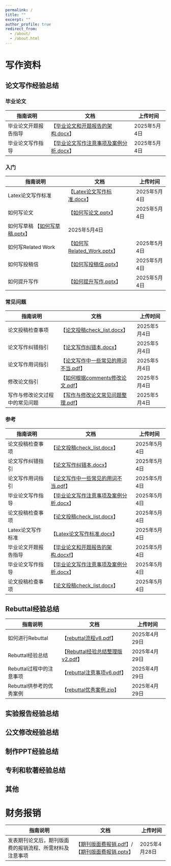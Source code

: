 ```yaml
---
permalink: /
title: ""
excerpt: ""
author_profile: true
redirect_from: 
  - /about/
  - /about.html
---
```


# 写作资料

## 论文写作经验总结

### 毕业论文

| 指南说明 | 文档 | 上传时间 |
| --- | --- | --- |
| 毕业论文开题报告指导 | 【[毕业论文和开题报告的架构.docx](https://lab-static.unvs.cc/jinnang/research/论文写作/毕业论文和开题报告的架构.docx)】| 2025年5月4日 |
| 毕业论文写作指导 | 【[毕业论文写作注意事项及案例分析.docx](https://lab-static.unvs.cc/jinnang/research/论文写作/毕业论文写作注意事项及案例分析.docx)】| 2025年5月4日 |

### 入门

| 指南说明 | 文档 | 上传时间 |
| --- | --- | --- |
| Latex论文写作标准 | 【[Latex论文写作标准.docx](https://lab-static.unvs.cc/jinnang/research/论文写作/Latex论文写作标准.docx)】| 2025年5月4日 |
| 如何写论文 | 【[如何写论文.pptx](https://lab-static.unvs.cc/jinnang/research/论文写作/如何写论文.pptx)】| 2025年5月4日 |
| 如何写草稿 【[如何写草稿.pptx](https://lab-static.unvs.cc/jinnang/research/论文写作/如何写草稿.pptx)】| 2025年5月4日 |
| 如何写Related Work | 【[如何写Related_Work.pptx](https://lab-static.unvs.cc/jinnang/research/论文写作/如何写Related_Work.pptx)】| 2025年5月4日 |
| 如何写投稿信 | 【[如何写投稿信.pptx](https://lab-static.unvs.cc/jinnang/research/论文写作/如何写投稿信.pptx)】| 2025年5月4日 |
| 如何提升写作 | 【[如何提升写作.pptx](https://lab-static.unvs.cc/jinnang/research/论文写作/如何提升写作.pptx)】| 2025年5月4日 |

### 常见问题

| 指南说明 | 文档 | 上传时间 |
| --- | --- | --- |
| 论文投稿检查事项 | 【[论文投稿check_list.docx](https://lab-static.unvs.cc/jinnang/research/论文写作/论文投稿check_list.docx)】| 2025年5月4日 |
| 论文写作纠错指引 | 【[论文写作纠错本.docx](https://lab-static.unvs.cc/jinnang/research/论文写作/论文写作纠错本.docx)】| 2025年5月4日 |
| 论文写作用词指引 | 【[论文写作中一些常见的用词不当.pdf](https://lab-static.unvs.cc/jinnang/research/论文写作/论文写作中一些常见的用词不当.pdf)】| 2025年5月4日 |
| 修改论文指引 | 【[如何根据comments修改论文.pdf](https://lab-static.unvs.cc/jinnang/research/论文写作/如何根据comments修改论文.pdf)】| 2025年5月4日 |
| 写作与修改论文过程中的常见问题 | 【[写作与修改论文常见问题整理.pdf](https://lab-static.unvs.cc/jinnang/research/论文写作/写作与修改论文常见问题整理.pdf)】| 2025年5月4日 |



### 参考

| 指南说明 | 文档 | 上传时间 |
| --- | --- | --- |
| 论文投稿检查事项 | 【[论文投稿check_list.docx](https://lab-static.unvs.cc/jinnang/research/论文写作/论文投稿check_list.docx)】| 2025年5月4日 |
| 论文写作纠错指引 | 【[论文写作纠错本.docx](https://lab-static.unvs.cc/jinnang/research/论文写作/论文写作纠错本.docx)】| 2025年5月4日 |
| 论文写作用词指引 | 【[论文写作中一些常见的用词不当.pdf](https://lab-static.unvs.cc/jinnang/research/论文写作/论文写作中一些常见的用词不当.pdf)】| 2025年5月4日 |
| 毕业论文写作指导 | 【[毕业论文写作注意事项及案例分析.docx](https://lab-static.unvs.cc/jinnang/research/论文写作/毕业论文写作注意事项及案例分析.docx)】| 2025年5月4日 |
| 论文投稿检查事项 | 【[论文投稿check_list.docx](https://lab-static.unvs.cc/jinnang/research/论文写作/论文投稿check_list.docx)】| 2025年5月4日 |
| Latex论文写作标准 | 【[Latex论文写作标准.docx](https://lab-static.unvs.cc/jinnang/research/论文写作/Latex论文写作标准.docx)】| 2025年5月4日 |
| 毕业论文开题报告指导 | 【[毕业论文和开题报告的架构.docxf](https://lab-static.unvs.cc/jinnang/research/论文写作/毕业论文和开题报告的架构.docx)】| 2025年5月4日 |
| 毕业论文写作指导 | 【[毕业论文写作注意事项及案例分析.docx](https://lab-static.unvs.cc/jinnang/research/论文写作/毕业论文写作注意事项及案例分析.docx)】| 2025年5月4日 |
| 论文投稿检查事项 | 【[论文投稿check_list.docx](https://lab-static.unvs.cc/jinnang/research/论文写作/论文投稿check_list.docx)】| 2025年5月4日 |

## Rebuttal经验总结

| 指南说明 | 文档 | 上传时间 |
| --- | --- | --- |
| 如何进行Rebuttal | 【[rebuttal流程v8.pdf](https://lab-static.unvs.cc/jinnang/research/Rebuttal/rebuttal流程v8.pdf)】| 2025年4月29日 |
| Rebuttal经验总结 | 【[Rebuttal经验总结整理版v2.pdf](https://lab-static.unvs.cc/jinnang/research/Rebuttal/Rebuttal经验总结整理版v2.pdf)】| 2025年4月29日 |
| Rebuttal过程中的注意事项 | 【[rebuttal注意事项v6.pdf](https://lab-static.unvs.cc/jinnang/research/Rebuttal/rebuttal注意事项v6.pdf)】| 2025年4月29日 |
| Rebuttal供参考的优秀案例 | 【[rebuttal优秀案例.zip](https://lab-static.unvs.cc/jinnang/research/Rebuttal/rebuttal优秀案例.zip)】| 2025年4月29日 |

## 实验报告经验总结

## 公文修改经验总结

## 制作PPT经验总结

## 专利和软著经验总结

## 其他

# 财务报销

| 指南说明 | 文档 | 上传时间 |
| --- | --- | --- |
| 发表期刊论文后，期刊版面费的报销流程、所需材料及注意事项 | 【[期刊版面费报销.pdf](https://lab-static.unvs.cc/jinnang/finance/期刊版面费报销教程20250428.pdf)】/【[期刊版面费报销.pptx](https://lab-static.unvs.cc/jinnang/finance/期刊版面费报销教程20250428.pptx)】 | 2025年4月28日 |